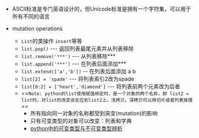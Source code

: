 - ASCII标准是专门英语设计的，但Unicode标准是拥有一个字符集，可以用于所有不同的语言

- mutation operations
	- `List`的类操作 `insert`等等
	- `list.pop()` --- 返回列表最尾元素并从列表移除
	- `list.remove('***')` --- 从列表移除***
	- `list.append('***')` --- 在列表后面添加***
	- `list.extend(['a','b'])` -- 在列表后面添加 a b
	- `list[2] = 'spade'` --- 将列表索引2改为spade
	- `list[0:2] = ['heart','diamond']` --- 将列表前两个元素改为后者
	- ==`Note: python的list使用赋值绑定时，是一个对象的两个名称，即 list2 = list时，对list的改变会反应到list2上。浅拷贝。深拷贝可以用切片或者列表推理`==
		- 所有指向同一对象的名称都受到突变(mutation)的影响
		- 只有可变类型的对象可以改变：列表和字典
		- [python中的可变类型与不可变类型辨析](可变不可变.md)
